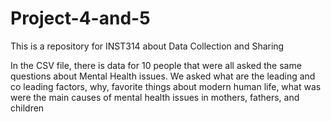 # Project-4-and-5
This is a repository for INST314 about Data Collection and Sharing

In the CSV file, there is data for 10 people that were all asked the same questions about Mental Health issues. We asked what are the leading and co leading factors, why, favorite things about modern human life, what was were the main causes of mental health issues in mothers, fathers, and children
